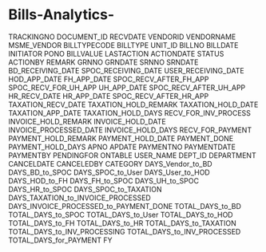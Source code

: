 # Bills-Analytics-

TRACKINGNO
DOCUMENT_ID
RECVDATE
VENDORID
VENDORNAME
MSME_VENDOR
BILLTYPECODE
BILLTYPE
UNIT_ID
BILLNO
BILLDATE
INITIATOR
PONO
BILLVALUE
LASTACTION
ACTIONDATE
STATUS
ACTIONBY
REMARK
GRNNO
GRNDATE
SRNNO
SRNDATE
BD_RECEIVING_DATE
SPOC_RECEIVING_DATE
USER_RECEIVING_DATE
HOD_APP_DATE
FH_APP_DATE
SPOC_RECV_AFTER_FH_APP
SPOC_RECV_FOR_UH_APP
UH_APP_DATE
SPOC_RECV_AFTER_UH_APP
HR_RECV_DATE
HR_APP_DATE
SPOC_RECV_AFTER_HR_APP
TAXATION_RECV_DATE
TAXATION_HOLD_REMARK
TAXATION_HOLD_DATE
TAXATION_APP_DATE
TAXATION_HOLD_DAYS
RECV_FOR_INV_PROCESS
INVOICE_HOLD_REMARK
INVOICE_HOLD_DATE
INVOICE_PROCESSED_DATE
INVOICE_HOLD_DAYS
RECV_FOR_PAYMENT
PAYMENT_HOLD_REMARK
PAYMENT_HOLD_DATE
PAYMENT_DONE
PAYMENT_HOLD_DAYS
APNO
APDATE
PAYMENTNO
PAYMENTDATE
PAYMENTBY
PENDINGFOR
ONTABLE
USER_NAME
DEPT_ID
DEPARTMENT
CANCELDATE
CANCELEDBY
CATEGORY
DAYS_Vendor_to_BD
DAYS_BD_to_SPOC
DAYS_SPOC_to_User
DAYS_User_to_HOD
DAYS_HOD_to_FH
DAYS_FH_to_SPOC
DAYS_UH_to_SPOC
DAYS_HR_to_SPOC
DAYS_SPOC_to_TAXATION
DAYS_TAXATION_to_INVOICE_PROCESSED
DAYS_INVOICE_PROCESSED_to_PAYMENT_DONE
TOTAL_DAYS_to_BD
TOTAL_DAYS_to_SPOC
TOTAL_DAYS_to_User
TOTAL_DAYS_to_HOD
TOTAL_DAYS_to_FH
TOTAL_DAYS_to_HR
TOTAL_DAYS_to_TAXATION
TOTAL_DAYS_to_INV_PROCESSING
TOTAL_DAYS_to_INV_PROCESSED
TOTAL_DAYS_for_PAYMENT
FY